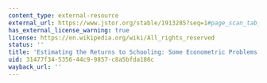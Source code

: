 ```yaml
---
content_type: external-resource
external_url: https://www.jstor.org/stable/1913285?seq=1#page_scan_tab_contents
has_external_license_warning: true
license: https://en.wikipedia.org/wiki/All_rights_reserved
status: ''
title: 'Estimating the Returns to Schooling: Some Econometric Problems'
uid: 31477f34-5356-44c9-9857-c8a5bfda186c
wayback_url: ''
---
```

